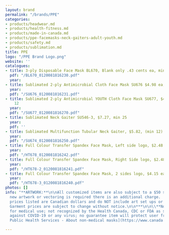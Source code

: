 ```yaml
---
layout: brand
permalink: "/brands/PPE"
categories:
- products/headwear.md
- products/health-fitness.md
- products/made-in-canada.md
- products/ppe-facemasks-neck-gaiters-adult-youth.md
- products/safety.md
- products/sublimation.md
title: PPE
logo: "/PPE Brand Logo.png"
website: ''
catalogues:
- title: 3-ply Disposable Face Mask BL670, Blank only .43 cents ea, min 50
  pdf: "/BL670_0120081816230.pdf"
  year: 
- title: Sublimated 2-ply Antimicrobial Cloth Face Mask SU676 $4.98 ea, min 12
  year: 
  pdf: "/SU676_0120081816231.pdf"
- title: Sublimated 2-ply Antimicrobial YOUTH Cloth Face Mask SU677, $4.15 ea, min
    12
  year: 
  pdf: "/SU677_0120081816270.pdf"
- title: Sublimated Neck Gaiter SU546-3, $7.27, min 25
  year: 
  pdf: ''
- title: Sublimated Multifunction Tubular Neck Gaiter, $5.82, (min 12)
  year: 
  pdf: "/SU674_0120081816250.pdf"
- title: Full Colour Transfer Spandex Face Mask, Left side logo, $2.48 (min 25)
  year: 
  pdf: "/HT678_0120081816242.pdf"
- title: Full Colour Transfer Spandex Face Mask, Right Side logo, $2.48 (min 25)
  year: 
  pdf: "/HT678-2_0120081816241.pdf"
- title: Full Colour Transfer Spandex Face Mask, 2 sides logo, $4.15 ea (min 50)
  year: 
  pdf: "/HT678-3_0120081816240.pdf"
photos: []
info: "**ARTWORK:**\n\nAll customized items are also subject to a $50 set up charge.\n\nIf
  new artwork or vectoring is required there is an additional charge.  \n\n***\n\nAll
  prices listed are Canadian dollars and do NOT include art set ups or vectoring.
  Garment prices are subject to change without notice.\n\n***\n\n\\**Note: Not intended
  for medical use; not recognized by the Health Canada, CDC or FDA as safe or effective
  against COVID-19 or any virus; no guarantee item will protect user from any illness.\n\n[Canada
  Public Health Services - About non-medical masks](https://www.canada.ca/en/public-health/services/diseases/2019-novel-coronavirus-infection/prevention-risks/about-non-medical-masks-face-coverings.html)"

---
```

